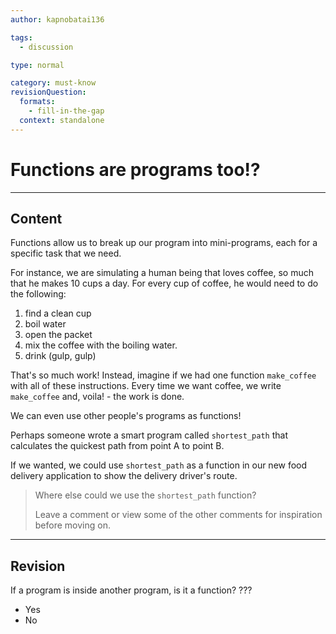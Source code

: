 ```yaml
---
author: kapnobatai136

tags:
  - discussion

type: normal

category: must-know
revisionQuestion:
  formats:
    - fill-in-the-gap
  context: standalone
---
```


# Functions are programs too!?

---
## Content

Functions allow us to break up our program into mini-programs, each for a specific task that we need. 

For instance, we are simulating a human being that loves coffee, so much that he makes 10 cups a day. For every cup of coffee, he would need to do the following:

1. find a clean cup
2. boil water
3. open the packet
4. mix the coffee with the boiling water.
5. drink (gulp, gulp)

That's so much work! Instead, imagine if we had one function `make_coffee` with all of these instructions. Every time we want coffee, we write `make_coffee` and, voila! - the work is done.

We can even use other people's programs as functions!

Perhaps someone wrote a smart program called `shortest_path` that calculates the quickest path from point A to point B. 

If we wanted, we could use `shortest_path` as a function in our new food delivery application to show the delivery driver's route.

> Where else could we use the `shortest_path` function?
>
> Leave a comment or view some of the other comments for inspiration before moving on.

---

## Revision

If a program is inside another program, is it a function?
???

- Yes
- No
